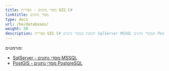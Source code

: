 ```yaml
---
title: מסדי נתונים - ספריית GIS C#
linktitle: מסדי נתונים
type: docs
url: /he/databases/
weight: 30
description: ספריית GIS C# תומכת במסדי נתונים SqlServer MSSQL ובמסדי נתונים PostGIS PostgreSQL
---
```


פורמטים:

- [SqlServer - מסדי נתונים MSSQL](/gis/he/sql-server/)
- [PostGIS - מסדי נתונים PostgreSQL](/gis/he/postgre-sql/)
